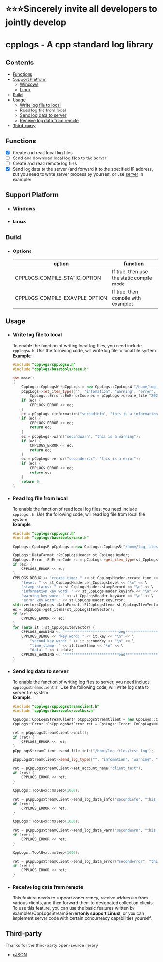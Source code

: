 # ⭐⭐⭐Sincerely invite all developers to jointly develop
# cpplogs - A cpp standard log library
## Contents
- [Functions](#functions)
- [Support Platform](#support-platform)
  - [Windows](#windows)
  - [Linux](#linux)
- [Build](#build)
- [Usage](#usage)
  - [Write log file to local](#write-log-file-to-local)
  - [Read log file from local](#read-log-file-from-local)
  - [Send log data to server](#send-log-data-to-server)
  - [Receive log data from remote](#receive-log-data-from-remote)
- [Third-party](#third-party)
## Functions
- [X] Create and read local log files
- [ ] Send and download local log files to the server
- [ ] Create and read remote log files
- [X] Send log data to the server (and forward it to the specified IP address, but you need to write server process by yourself, or use [server](#receive-log-data-from-remote) in example)
## Support Platform
- ### Windows
- ### Linux
## Build
- ### Options
	| option                                | function                                           |
	| ------------------------------------- | -------------------------------------------------- |
	| CPPLOGS_COMPILE_STATIC_OPTION         | If true, then use the static compile mode          |
	| CPPLOGS_COMPILE_EXAMPLE_OPTION        | If true, then compile with examples                |
## Usage
- ### Write log file to local
	To enable the function of writing local log files, you need include `cpplogsw.h`.
	Use the following code, will write log file to local file system</br>
	**Example:**
	```cpp
	#include "cpplogs/cpplogsw.h"
	#include "cpplogs/basetools/base.h"

	int main()
	{
		CppLogs::CppLogsW *pCppLogs = new CppLogs::CppLogsW("/home/log_files/test_log");
		pCppLogs->set_item_type({"", "infomation", "warning", "error", CppLogs::DataFormat::CppLogsLevel_High, true});
    		CppLogs::Error::EnErrorCode ec = pCppLogs->create_file("2024-02-01 15:34:30");
		if (ec) {
			CPPLOGS_ERROR << ec;
		}
		ec = pCppLogs->information("secondinfo", "this is a information");
		if (ec) {
			CPPLOGS_ERROR << ec;
			return ec;
		}
		ec = pCppLogs->warn("secondwarn", "this is a warning");
		if (ec) {
			CPPLOGS_ERROR << ec;
			return ec;
		}
		ec = pCppLogs->error("seconderror", "this is a error");
		if (ec) {
			CPPLOGS_ERROR << ec;
			return ec;
		}
		return 0;
	}
	```
- ### Read log file from local
	To enable the function of read local log files, you need include `cpplogsr.h`.
	Use the following code, will read log file from local file system</br>
	**Example:**
	```cpp
	#include "cpplogs/cpplogsr.h"
	#include "cpplogs/basetools/base.h"

	CppLogs::CppLogsR pCppLogs = new CppLogs::CppLogsR("/home/log_files/test_log");

	CppLogs::DataFormat::StCppLogsHeader st_CppLogsHeader;
	CppLogs::Error::EnErrorCode ec = pCppLogs->get_item_type(st_CppLogsHeader);
	if (ec) {
		CPPLOGS_ERROR << ec;
	}
	CPPLOGS_DEBUG << "create_time: " << st_CppLogsHeader.create_time << "\n" << \
		"level: " << st_CppLogsHeader.en_CppLogsLevel << "\n" << \
		"stamp_status: " << st_CppLogsHeader.stampRecord << "\n" << \
		"information key word: " << st_CppLogsHeader.keyInfo << "\n" << \
		"warning key word: " << st_CppLogsHeader.keyWarn << "\n" << \
		"error key word: " << st_CppLogsHeader.keyError;
	std::vector<CppLogs::DataFormat::StCppLogsItem> st_CppLogsItemVector;
	ec = pCppLogs->get_items(st_CppLogsItemVector);
	if (ec) {
		CPPLOGS_ERROR << ec;
	}
	for (auto it : st_CppLogsItemVector) {
		CPPLOGS_WARNING << "*************************beg************************";
		CPPLOGS_DEBUG << "key word: " << it.key << "\n" << \
			"second key word: " << it.secondKey << "\n" << \
			"time_stamp: " << it.timeStamp << "\n" << \
			"data: " << it.data;
		CPPLOGS_WARNING << "*************************end************************";
	}
	```
- ### Send log data to server
  	To enable the function of writing log files to server, you need include `cpplogsstreamclient.h`.
	Use the following code, will write log data to server file system</br>
	**Example:**
	```cpp
	#include "cpplogs/cpplogsstreamclient.h"
	#include "cpplogs/basetools/toolbox.h"

	CppLogs::CppLogsStreamClient* pCppLogsStreamClient = new CppLogs::CppLogsStreamClient("127.0.0.1", 9605);
	CppLogs::Error::EnCppLogsNetError ret = CppLogs::Error::EnCppLogsNetError_None;

	ret = pCppLogsStreamClient->init();
	if (ret) {
		CPPLOGS_ERROR << ret;
	}
	pCppLogsStreamClient->send_file_info("/home/log_files/test_log");

	pCppLogsStreamClient->send_log_type({"", "infomation", "warning", "error", CppLogs::DataFormat::CppLogsLevel_High, true});

	ret = pCppLogsStreamClient->set_account_name("client_test");
	if (ret) {
		CPPLOGS_ERROR << ret;
	}

	CppLogs::ToolBox::msleep(1000);

	ret = pCppLogsStreamClient->send_log_data_info("secondinfo", "this is a information");
	if (ret) {
		CPPLOGS_ERROR << ret;
	}

	CppLogs::ToolBox::msleep(1000);

	ret = pCppLogsStreamClient->send_log_data_warn("secondwarn", "this is a warning");
	if (ret) {
		CPPLOGS_ERROR << ret;
	}

	CppLogs::ToolBox::msleep(1000);

	ret = pCppLogsStreamClient->send_log_data_error("seconderror", "this is a error");
	if (ret) {
		CPPLOGS_ERROR << ret;
	}
	```
- ### Receive log data from remote
	This feature needs to support concurrency, receive addresses from various clients, 
	and then forward them to designated collection clients.</br>
	To use this feature, you can use the basic features written by examples/CppLogsStreamServer(**only support Linux**), 
	or you can implement server code with certain concurrency capabilities yourself.
## Third-party
Thanks for the third-party open-source library
- [cJSON](https://github.com/DaveGamble/cJSON)
